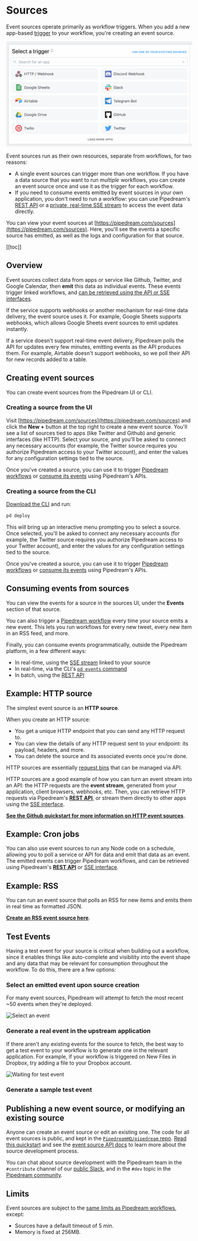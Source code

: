 # Sources

<VideoPlayer url="https://www.youtube.com/embed/RjsWeXW_DC0" title="Understanding Sources in Pipedream" />

Event sources operate primarily as workflow triggers. When you add a new app-based [trigger](/workflows/steps/triggers/) to your workflow, you're creating an event source.

<div>
<img alt="New-app-based trigger" width="600px" src="./images/app-based-trigger.png">
</div>

Event sources run as their own resources, separate from workflows, for two reasons:

- A single event sources can trigger more than one workflow. If you have a data source that you want to run _multiple_ workflows, you can create an event source once and use it as the trigger for each workflow.
- If you need to consume events emitted by event sources in your own application, you don't need to run a workflow: you can use Pipedream's [REST API](/api/rest/) or a [private, real-time SSE stream](/api/sse/) to access the event data directly.

You can view your event sources at [https://pipedream.com/sources](https://pipedream.com/sources). Here, you'll see the events a specific source has emitted, as well as the logs and configuration for that source.

[[toc]]

## Overview

Event sources collect data from apps or service like Github, Twitter, and Google Calendar, then **emit** this data as individual events. These events trigger linked workflows, and [can be retrieved using the API or SSE interfaces](#consuming-events-from-sources).

If the service supports webhooks or another mechanism for real-time data delivery, the event source uses it. For example, Google Sheets supports webhooks, which allows Google Sheets event sources to emit updates instantly.

If a service doesn't support real-time event delivery, Pipedream polls the API for updates every few minutes, emitting events as the API produces them. For example, Airtable doesn't support webhooks, so we poll their API for new records added to a table.

## Creating event sources

You can create event sources from the Pipedream UI or CLI.

### Creating a source from the UI

Visit [https://pipedream.com/sources](https://pipedream.com/sources) and click the **New +** button at the top right to create a new event source. You'll see a list of sources tied to apps (like Twitter and Github) and generic interfaces (like HTTP). Select your source, and you'll be asked to connect any necessary accounts (for example, the Twitter source requires you authorize Pipedream access to your Twitter account), and enter the values for any configuration settings tied to the source.

Once you've created a source, you can use it to trigger [Pipedream workflows](/workflows/) or [consume its events](#consuming-events-from-sources) using Pipedream's APIs.

### Creating a source from the CLI

[Download the CLI](/cli/install/) and run:

```bash
pd deploy
```

This will bring up an interactive menu prompting you to select a source. Once selected, you'll be asked to connect any necessary accounts (for example, the Twitter source requires you authorize Pipedream access to your Twitter account), and enter the values for any configuration settings tied to the source.

Once you've created a source, you can use it to trigger [Pipedream workflows](/workflows/) or [consume its events](#consuming-events-from-sources) using Pipedream's APIs.

## Consuming events from sources

You can view the events for a source in the sources UI, under the **Events** section of that source.

You can also trigger a [Pipedream workflow](/workflows/) every time your source emits a new event. This lets you run workflows for every new tweet, every new item in an RSS feed, and more.

Finally, you can consume events programmatically, outside the Pipedream platform, in a few different ways:

- In real-time, using the [SSE stream](/api/sse/) linked to your source
- In real-time, via the CLI's [`pd events` command](/api/sse/#subscribe-to-new-events-using-the-pipedream-cli)
- In batch, using the [REST API](/api/rest/)

## Example: HTTP source

The simplest event source is an **HTTP source**.

When you create an HTTP source:

- You get a unique HTTP endpoint that you can send any HTTP request to.
- You can view the details of any HTTP request sent to your endpoint: its payload, headers, and more.
- You can delete the source and its associated events once you're done.

HTTP sources are essentially [request bins](https://requestbin.com) that can be managed via API.

HTTP sources are a good example of how you can turn an event stream into an API: the HTTP requests are the **event stream**, generated from your application, client browsers, webhooks, etc. Then, you can retrieve HTTP requests via Pipedream's [**REST API**](/api/rest/), or stream them directly to other apps using the [SSE interface](/api/sse/).

[**See the Github quickstart for more information on HTTP event sources**](https://github.com/PipedreamHQ/pipedream/tree/master/components/http#quickstart).

## Example: Cron jobs

You can also use event sources to run any Node code on a schedule, allowing you to poll a service or API for data and emit that data as an event. The emitted events can trigger Pipedream workflows, and can be retrieved using Pipedream's [**REST API**](/api/rest/) or [SSE interface](/api/sse/).

## Example: RSS

You can run an event source that polls an RSS for new items and emits them in real time as formatted JSON.

[**Create an RSS event source here**](https://pipedream.com/sources/new?app=rss&key=rss-new-item-in-feed).

## Test Events
Having a test event for your source is critical when building out a workflow, since it enables things like auto-complete and visibility into the event shape and any data that may be relevant for consumption throughout the workflow. To do this, there are a few options:

### Select an emitted event upon source creation
For many event sources, Pipedream will attempt to fetch the most recent ~50 events when they're deployed.

![Select an event](https://res.cloudinary.com/pipedreamin/image/upload/v1692160381/select-event_jhogxp.gif)

### Generate a real event in the upstream application
If there aren't any existing events for the source to fetch, the best way to get a test event to your workflow is to generate one in the relevant application. For example, if your workflow is triggered on New Files in Dropbox, try adding a file to your Dropbox account.

![Waiting for test event](https://res.cloudinary.com/pipedreamin/image/upload/v1692160381/waiting-for-event_kfdsdv.gif)

### Generate a sample test event


## Publishing a new event source, or modifying an existing source

Anyone can create an event source or edit an existing one. The code for all event sources is public, and kept in the [`PipedreamHQ/pipedream` repo](https://github.com/PipedreamHQ/pipedream). [Read this quickstart](/components/quickstart/nodejs/sources/) and see the [event source API docs](/components/api/) to learn more about the source development process.

You can chat about source development with the Pipedream team in the `#contribute` channel of our [public Slack](https://join.slack.com/t/pipedream-users/shared_invite/zt-ernlymsn-UHfPg~Dfp08uGkAd8dpkww), and in the `#dev` topic in the [Pipedream community](https://pipedream.com/community/c/dev/11).

## Limits

Event sources are subject to the [same limits as Pipedream workflows](/limits/), except:

- Sources have a default timeout of 5 min.
- Memory is fixed at 256MB.

<Footer />
